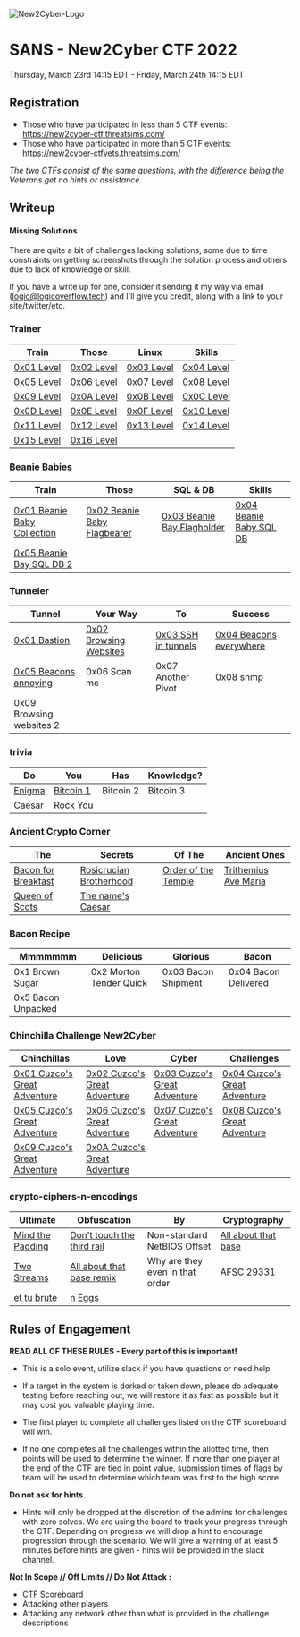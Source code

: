 ![New2Cyber-Logo](https://github.com/logicoverflow/sans-new2cyber-ctf/blob/main/logo.png)
# SANS - New2Cyber CTF 2022
Thursday, March 23rd 14:15 EDT - Friday, March 24th 14:15 EDT

## Registration
* Those who have participated in less than 5 CTF events: https://new2cyber-ctf.threatsims.com/
* Those who have participated in more than 5 CTF events: https://new2cyber-ctfvets.threatsims.com/

_The two CTFs consist of the same questions, with the difference being the Veterans get no hints or assistance._

## Writeup

#### Missing Solutions

There are quite a bit of challenges lacking solutions, some due to time constraints on getting screenshots through the solution process and others due to lack of knowledge or skill.

If you have a write up for one, consider it sending it my way  via email (logic@logicoverflow.tech) and I'll give you credit, along with a link to your site/twitter/etc. 

### Trainer
| Train | Those | Linux | Skills |
|------------|------------|------------|------------|
| [0x01 Level](https://github.com/logicoverflow/ctf/tree/main/sans-new2cyber-ctf/trainer/0x01%20Level) | [0x02 Level](https://github.com/logicoverflow/ctf/tree/main/sans-new2cyber-ctf/trainer/0x02%20Level/) | [0x03 Level](https://github.com/logicoverflow/ctf/tree/main/sans-new2cyber-ctf/trainer/0x03%20Level) | [0x04 Level](https://github.com/logicoverflow/ctf/tree/main/sans-new2cyber-ctf/trainer/0x04%20Level) |
| [0x05 Level](https://github.com/logicoverflow/ctf/tree/main/sans-new2cyber-ctf/trainer/0x05%20Level) | [0x06 Level](https://github.com/logicoverflow/ctf/tree/main/sans-new2cyber-ctf/trainer/0x06%20Level) | [0x07 Level](https://github.com/logicoverflow/ctf/tree/main/sans-new2cyber-ctf/trainer/0x07%20Level) | [0x08 Level](https://github.com/logicoverflow/ctf/tree/main/sans-new2cyber-ctf/trainer/0x08%20Level) |
| [0x09 Level](https://github.com/logicoverflow/ctf/tree/main/sans-new2cyber-ctf/trainer/0x09%20Level) | [0x0A Level](https://github.com/logicoverflow/ctf/tree/main/sans-new2cyber-ctf/trainer/0x0A%20Level) | [0x0B Level](https://github.com/logicoverflow/ctf/tree/main/sans-new2cyber-ctf/trainer/0x0B%20Level) | [0x0C Level](https://github.com/logicoverflow/ctf/tree/main/sans-new2cyber-ctf/trainer/0x0C%20Level) |
| [0x0D Level](https://github.com/logicoverflow/ctf/tree/main/sans-new2cyber-ctf/trainer/0x0D%20Level) | [0x0E Level](https://github.com/logicoverflow/ctf/tree/main/sans-new2cyber-ctf/trainer/0x0E%20Level) | [0x0F Level](https://github.com/logicoverflow/ctf/tree/main/sans-new2cyber-ctf/trainer/0x0F%20Level) | [0x10 Level](https://github.com/logicoverflow/ctf/tree/main/sans-new2cyber-ctf/trainer/0x10%20Level) |
| [0x11 Level](https://github.com/logicoverflow/ctf/tree/main/sans-new2cyber-ctf/trainer/0x11%20Level) | [0x12 Level](https://github.com/logicoverflow/ctf/tree/main/sans-new2cyber-ctf/trainer/0x12%20Level) | [0x13 Level](https://github.com/logicoverflow/ctf/tree/main/sans-new2cyber-ctf/trainer/0x13%20Level) | [0x14 Level](https://github.com/logicoverflow/ctf/tree/main/sans-new2cyber-ctf/trainer/0x14%20Level) |
| [0x15 Level](https://github.com/logicoverflow/ctf/tree/main/sans-new2cyber-ctf/trainer/0x15%20Level) | [0x16 Level](https://github.com/logicoverflow/ctf/tree/main/sans-new2cyber-ctf/trainer/0x16%20Level) ||

### Beanie Babies
| Train | Those | SQL & DB | Skills |
|------------|------------|------------|------------|
| [0x01 Beanie Baby Collection](https://github.com/logicoverflow/ctf/tree/main/sans-new2cyber-ctf/beanie/0x01) | [0x02 Beanie Baby Flagbearer](https://github.com/logicoverflow/ctf/tree/main/sans-new2cyber-ctf/beanie/0x02) | [0x03 Beanie Bay Flagholder](https://github.com/logicoverflow/ctf/tree/main/sans-new2cyber-ctf/beanie/0x03) | [0x04 Beanie Baby SQL DB](https://github.com/logicoverflow/ctf/tree/main/sans-new2cyber-ctf/beanie/0x04) |
| [0x05 Beanie Bay SQL DB 2](https://github.com/logicoverflow/ctf/tree/main/sans-new2cyber-ctf/beanie/0x05) ||

### Tunneler
| Tunnel | Your Way | To | Success |
|------------|------------|------------|------------|
| [0x01 Bastion](https://github.com/logicoverflow/sans-new2cyber-ctf/tree/main/tunneler/0x01) | [0x02 Browsing Websites](https://github.com/logicoverflow/sans-new2cyber-ctf/tree/main/tunneler/0x02) | [0x03 SSH in tunnels](https://github.com/logicoverflow/sans-new2cyber-ctf/tree/main/tunneler/0x03) | [0x04 Beacons everywhere](https://github.com/logicoverflow/sans-new2cyber-ctf/tree/main/tunneler/0x04) |
| [0x05 Beacons annoying](https://github.com/logicoverflow/sans-new2cyber-ctf/tree/main/tunneler/0x05) | 0x06 Scan me | 0x07 Another Pivot | 0x08 snmp |
| 0x09 Browsing websites 2 ||

### trivia
| Do | You | Has | Knowledge? |
|------------|------------|------------|------------|
| [Enigma](https://github.com/logicoverflow/ctf/blob/main/sans-new2cyber-ctf/trivia/enigma) | [Bitcoin 1](https://github.com/logicoverflow/ctf/blob/main/sans-new2cyber-ctf/trivia/bit1) | Bitcoin 2 | Bitcoin 3 |
| Caesar | Rock You ||

### Ancient Crypto Corner
| The | Secrets | Of The | Ancient Ones |
|------------|------------|------------|------------|
| [Bacon for Breakfast](https://github.com/logicoverflow/sans-new2cyber-ctf/tree/main/ancient-crypto-corner/bacon) | [Rosicrucian Brotherhood](https://github.com/logicoverflow/sans-new2cyber-ctf/tree/main/ancient-crypto-corner/rosicrucian) | [Order of the Temple](https://github.com/logicoverflow/sans-new2cyber-ctf/tree/main/ancient-crypto-corner/order) | [Trithemius Ave Maria](https://github.com/logicoverflow/sans-new2cyber-ctf/tree/main/ancient-crypto-corner/trithemius) |
| [Queen of Scots](https://github.com/logicoverflow/sans-new2cyber-ctf/tree/main/ancient-crypto-corner/queen) | [The name's Caesar](https://github.com/logicoverflow/sans-new2cyber-ctf/tree/main/ancient-crypto-corner/caesar) ||

### Bacon Recipe
| Mmmmmmm | Delicious | Glorious | Bacon |
|------------|------------|------------|------------|
| 0x1 Brown Sugar | 0x2 Morton Tender Quick | 0x03 Bacon Shipment | 0x04 Bacon Delivered |
| 0x5 Bacon Unpacked ||

### Chinchilla Challenge New2Cyber
| Chinchillas | Love | Cyber | Challenges |
|------------|------------|------------|------------|
| [0x01 Cuzco's Great Adventure](https://github.com/logicoverflow/sans-new2cyber-ctf/blob/main/chinchilla/0x01/) | [0x02 Cuzco's Great Adventure](https://github.com/logicoverflow/sans-new2cyber-ctf/blob/main/chinchilla/0x02/) | [0x03 Cuzco's Great Adventure](https://github.com/logicoverflow/sans-new2cyber-ctf/tree/main/chinchilla/0x03/) | [0x04 Cuzco's Great Adventure](https://github.com/logicoverflow/sans-new2cyber-ctf/blob/main/chinchilla/0x04/README.md) |
| [0x05 Cuzco's Great Adventure](https://github.com/logicoverflow/sans-new2cyber-ctf/blob/main/chinchilla/0x05/README.md) | [0x06 Cuzco's Great Adventure](https://github.com/logicoverflow/sans-new2cyber-ctf/blob/main/chinchilla/0x06/README.md) | [0x07 Cuzco's Great Adventure](https://github.com/logicoverflow/sans-new2cyber-ctf/blob/main/chinchilla/0x07/README.md) | [0x08 Cuzco's Great Adventure](https://github.com/logicoverflow/sans-new2cyber-ctf/blob/main/chinchilla/0x08/README.md) |
| [0x09 Cuzco's Great Adventure](https://github.com/logicoverflow/sans-new2cyber-ctf/blob/main/chinchilla/0x09/README.md) | [0x0A Cuzco's Great Adventure](https://github.com/logicoverflow/sans-new2cyber-ctf/blob/main/chinchilla/0x0A/README.md) ||

### crypto-ciphers-n-encodings
| Ultimate | Obfuscation | By | Cryptography |
|------------|------------|------------|------------|
| [Mind the Padding](https://github.com/logicoverflow/sans-new2cyber-ctf/tree/main/crypto-ciphers-n-encodings/pad) | [Don't touch the third rail](https://github.com/logicoverflow/sans-new2cyber-ctf/tree/main/crypto-ciphers-n-encodings/rail) | Non-standard NetBIOS Offset | [All about that base](https://github.com/logicoverflow/sans-new2cyber-ctf/tree/main/crypto-ciphers-n-encodings/base) |
| [Two Streams](https://github.com/logicoverflow/sans-new2cyber-ctf/tree/main/crypto-ciphers-n-encodings/streams) | [All about that base remix](https://github.com/logicoverflow/sans-new2cyber-ctf/tree/main/crypto-ciphers-n-encodings/base-remix) | Why are they even in that order | AFSC 29331 |
| [et tu brute](https://github.com/logicoverflow/sans-new2cyber-ctf/tree/main/crypto-ciphers-n-encodings/brute) | [n Eggs](https://github.com/logicoverflow/sans-new2cyber-ctf/tree/main/crypto-ciphers-n-encodings/eggs) ||

## Rules of Engagement
**READ ALL OF THESE RULES - Every part of this is important!**

* This is a solo event, utilize slack if you have questions or need help

* If a target in the system is dorked or taken down, please do adequate testing before reaching out, we will restore it as fast as possible but it may cost you valuable playing time.

* The first player to complete all challenges listed on the CTF scoreboard will win.

* If no one completes all the challenges within the allotted time, then points will be used to determine the winner. If more than one player at the end of the CTF are tied in point value, submission times of flags by team will be used to determine which team was first to the high score.

**Do not ask for hints.**

* Hints will only be dropped at the discretion of the admins for challenges with zero solves. We are using the board to track your progress through the CTF. Depending on progress we will drop a hint to encourage progression through the scenario. We will give a warning of at least 5 minutes before hints are given - hints will be provided in the slack channel.

**Not In Scope // Off Limits // Do Not Attack :**

* CTF Scoreboard
* Attacking other players
* Attacking any network other than what is provided in the challenge descriptions

